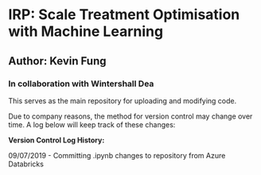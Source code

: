 # IRP: Scale Treatment Optimisation with Machine Learning
## Author: Kevin Fung


### In collaboration with Wintershall Dea

This serves as the main repository for uploading and modifying code.

Due to company reasons, the method for version control may change over time. 
A log below will keep track of these changes: 


**Version Control Log History:**

09/07/2019 - Committing .ipynb changes to repository from Azure Databricks
